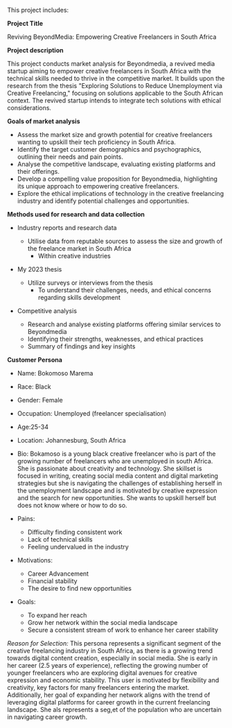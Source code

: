 This project includes:

**Project Title**

Reviving BeyondMedia: Empowering Creative Freelancers in South Africa

**Project description**

This project conducts market analysis for Beyondmedia, a revived media startup aiming to empower creative freelancers in South Africa with the technical skills needed to thrive in the competitive market. It builds upon the research from the thesis "Exploring Solutions to Reduce Unemployment via Creative Freelancing," focusing on solutions applicable to the South African context. The revived startup intends to integrate tech solutions with ethical considerations.

**Goals of market analysis**

- Assess the market size and growth potential for creative freelancers wanting to upskill their tech proficiency in South Africa.
- Identify the target customer demographics and psychographics, outlining their needs and pain points.
- Analyse the competitive landscape, evaluating existing platforms and their offerings.
- Develop a compelling value proposition for Beyondmedia, highlighting its unique approach to empowering creative freelancers.
- Explore the ethical implications of technology in the creative freelancing industry and identify potential challenges and opportunities.

**Methods used for research and data collection** 

- Industry reports and research data

    - Utilise data from reputable sources to assess the size and growth of the freelance market in South Africa
      - Within creative industries

- My 2023 thesis
  - Utilize surveys or interviews from the thesis
    - To understand their challenges, needs, and ethical concerns regarding skills development

- Competitive analysis
    - Research and analyse existing platforms offering similar services to Beyondmedia
    - Identifying their strengths, weaknesses, and ethical practices
    - Summary of findings and key insights

**Customer Persona**

- Name: Bokomoso Marema

- Race: Black

- Gender: Female

- Occupation: Unemployed  (freelancer specialisation)

- Age:25-34

- Location: Johannesburg, South Africa

- Bio: Bokamoso is a young black creative freelancer who is part of the growing number of freelancers who are unemployed in south Africa. She is passionate about creativity and technology. She skillset is focused in writing, creating social media content and digital marketing strategies but she is navigating the challenges of establishing herself in the unemployment landscape and is motivated by creative expression and the search for new opportunities. She wants to upskill herself but does not know where or how to do so.

- Pains:
  - Difficulty finding consistent work
  - Lack of technical skills
  - Feeling undervalued in the industry

- Motivations:
  - Career Advancement
  - Financial stability
  - The desire to find new opportunities

- Goals:
  - To expand her reach
  - Grow her network within the social media landscape
  - Secure a consistent stream of work to enhance her career stability

*Reason for Selection:*
This persona represents a significant segment of the creative freelancing industry in South Africa, as there is a growing trend towards digital content creation, especially in social media. She is early in her career (2.5 years of experience), reflecting the growing number of younger freelancers who are exploring digital avenues for creative expression and economic stability. This user is motivated by flexibility and creativity, key factors for many freelancers entering the market. Additionally, her goal of expanding her network aligns with the trend of leveraging digital platforms for career growth in the current freelancing landscape. She als represents a seg,et of the population who are uncertain in navigating career growth.
